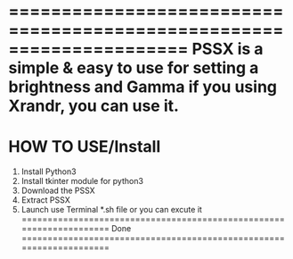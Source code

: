 =====================================================================
PSSX is a simple & easy to use for setting a brightness and Gamma
if you using Xrandr, you can use it.
=====================================================================
HOW TO USE/Install
=====================================================================
1. Install Python3
2. Install tkinter module for python3
3. Download the PSSX
4. Extract PSSX
5. Launch use Terminal *.sh file or you can excute it
====================================================================
Done
====================================================================
